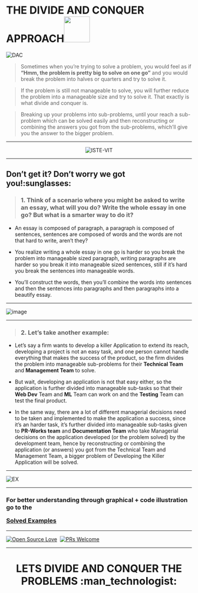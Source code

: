 # THE DIVIDE AND CONQUER APPROACH<img src = "https://user-images.githubusercontent.com/77975418/135521510-c561417d-661b-459d-a537-8bbd06122426.png" height = 70px>


![DAC](https://user-images.githubusercontent.com/77975418/136185447-ce455b92-20aa-42e2-b5e8-fe514154363e.jpg)



> Sometimes when you’re trying to solve a problem, you would feel as if **“Hmm, the problem is pretty big to solve on one go”** and you would break the problem into halves or quarters and try to solve it. 

> If the problem is still not manageable to solve, you will further reduce the problem into a manageable size and try to solve it. That exactly is what divide and conquer is.  


> Breaking up your problems into sub-problems, until your reach a sub-problem which can be solved easily and then reconstructing or combining the answers you got from the sub-problems, which’ll give you the answer to the bigger problem.

<hr>

<p align="center"><img src="https://user-images.githubusercontent.com/77975418/135478695-3a3098fe-838c-482d-8c1f-5fcbd086bdcf.png"  alt="ISTE-VIT"> </p>

<hr>
  
  
<h2> Don’t get it? Don’t worry we got you!:sunglasses:</h2>
  
  
> <h3> 1. Think of a scenario where you might be asked to write an essay, what will you do? Write the whole essay in one go?  But what is a smarter way to do it? </h3>


-  An essay is composed of paragraph, a paragraph is composed of sentences, sentences are composed of words and the words are not that hard to write, aren’t they? 

-  You realize writing a whole essay in one go is harder so you break the problem into manageable sized paragraph, writing paragraphs are harder so you break it into manageable sized sentences, still if it’s hard you break the sentences into manageable words. 

-  You’ll construct the words, then you’ll combine the words into sentences and then the sentences into paragraphs and then paragraphs into a beautify essay.

<hr>

![image](https://user-images.githubusercontent.com/77975418/135808006-f033b1fc-3ebc-42c4-ab62-dbea148c7afe.png)


<hr>


> <h3> 2. Let’s take another example: </h3>

 - Let’s say a firm wants to develop a killer Application to extend its reach, developing a project is not an easy task, and one person cannot handle everything that makes the success of the product, so the firm divides the problem into manageable sub-problems for their **Technical Team** and **Management Team** to solve. 

 - But wait, developing an application is not that easy either, so the application is further divided into manageable sub-tasks so that their **Web Dev** Team and **ML** Team can work on and the **Testing** Team can test the final product. 

 - In the same way, there are a lot of different managerial decisions need to be taken and implemented to make the application a success, since it’s an harder task, it’s further divided into manageable sub-tasks given to **PR-Works team** and **Documentation Team** who take Managerial decisions on the application developed (or the problem solved) by the development team, hence by reconstructing or combining the application (or answers) you got from the Technical Team and Management Team, a bigger problem of Developing the Killer Application will be solved.

<hr>

![EX](https://user-images.githubusercontent.com/77975418/135487157-5fa1f9f0-5f04-4bcb-8461-5dbdcd44697d.jpg)





<hr>

<h3> For better understanding through graphical + code illustration go to the 
  
[Solved Examples](https://github.com/ISTE-VIT/The-CP-Companion/tree/main/DIVIDE%20AND%20CONQUER%20APPROACH/SOLVED%20EXAMPLES) 

</h3>



<hr>

        
[![Open Source Love](https://badges.frapsoft.com/os/v1/open-source.svg?v=102)](https://hacktoberfest.digitalocean.com/)&nbsp;
[![PRs Welcome](https://img.shields.io/badge/PRs-welcome-brightgreen.svg?style=flat-square)]()&nbsp;
        
        

<hr>

<h1> <p align ="center"> LETS DIVIDE AND CONQUER THE PROBLEMS :man_technologist:</p> </h1>
